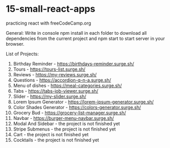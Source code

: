 # 15-small-react-apps

practicing react with freeCodeCamp.org

General:
Write in console npm install in each folder to download all dependencies from the current project and npm start to start server in your browser.

List of Projects:

1. Birthday Reminder - https://birthdays-reminder.surge.sh/
2. Tours - https://tours-list.surge.sh/
3. Reviews - https://my-reviews.surge.sh/
4. Questions - https://accordion-q-n-a.surge.sh/
5. Menu of dishes - https://meal-categories.surge.sh/
6. Tabs - https://tabs-job-viewer.surge.sh/
7. Slider - https://my-slider.surge.sh/
8. Lorem Ipsum Generator - https://lorem-ipsum-generator.surge.sh/
9. Color Shades Generator - https://colors-generator.surge.sh/
10.   Grocery Bud - https://grocery-list-manager.surge.sh/
11.   Navbar - https://burger-menu-navbar.surge.sh/
12.   Modal And Sidebar - the project is not finished yet
13.   Stripe Submenus - the project is not finished yet
14.   Cart - the project is not finished yet
15.   Cocktails - the project is not finished yet

